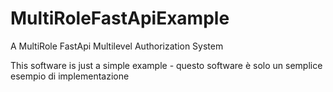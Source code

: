 # MultiRoleFastApiExample
A MultiRole FastApi Multilevel Authorization System 

This software is just a simple example - questo software è solo un semplice esempio di implementazione
